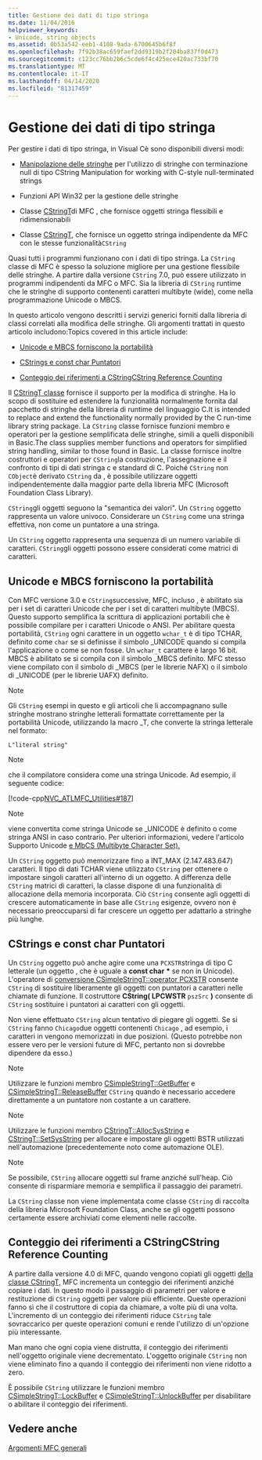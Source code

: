 ```yaml
---
title: Gestione dei dati di tipo stringa
ms.date: 11/04/2016
helpviewer_keywords:
- Unicode, string objects
ms.assetid: 0b53a542-eeb1-4108-9ada-6700645b6f8f
ms.openlocfilehash: 7f92b38ac659faef2dd9319b2f204ba837f0d473
ms.sourcegitcommit: c123cc76bb2b6c5cde6f4c425ece420ac733bf70
ms.translationtype: MT
ms.contentlocale: it-IT
ms.lasthandoff: 04/14/2020
ms.locfileid: "81317459"
---
```

# <a name="string-data-management"></a>Gestione dei dati di tipo stringa

Per gestire i dati di tipo stringa, in Visual Cè sono disponibili diversi modi:

- [Manipolazione delle stringhe](../c-runtime-library/string-manipulation-crt.md) per l'utilizzo di stringhe con terminazione null di tipo CString Manipulation for working with C-style null-terminated strings

- Funzioni API Win32 per la gestione delle stringhe

- Classe [CStringT](../atl-mfc-shared/reference/cstringt-class.md)di MFC , che fornisce oggetti stringa flessibili e ridimensionabili

- Classe [CStringT](../atl-mfc-shared/reference/cstringt-class.md), che fornisce un oggetto stringa indipendente da MFC con le stesse funzionalità`CString`

Quasi tutti i programmi funzionano con i dati di tipo stringa. La `CString` classe di MFC è spesso la soluzione migliore per una gestione flessibile delle stringhe. A partire dalla versione `CString` 7.0, può essere utilizzato in programmi indipendenti da MFC o MFC. Sia la libreria di `CString` runtime che le stringhe di supporto contenenti caratteri multibyte (wide), come nella programmazione Unicode o MBCS.

In questo articolo vengono descritti i servizi generici forniti dalla libreria di classi correlati alla modifica delle stringhe. Gli argomenti trattati in questo articolo includono:Topics covered in this article include:

- [Unicode e MBCS forniscono la portabilità](#_core_unicode_and_mbcs_provide_portability)

- [CStrings e const char Puntatori](#_core_cstrings_and_const_char_pointers)

- [Conteggio dei riferimenti a CStringCString Reference Counting](#_core_cstring_reference_counting)

Il [CStringT classe](../atl-mfc-shared/reference/cstringt-class.md) fornisce il supporto per la modifica di stringhe. Ha lo scopo di sostituire ed estendere la funzionalità normalmente fornita dal pacchetto di stringhe della libreria di runtime del linguaggio C.It is intended to replace and extend the functionality normally provided by the C run-time library string package. La `CString` classe fornisce funzioni membro e operatori per la gestione semplificata delle stringhe, simili a quelli disponibili in Basic.The class supplies member functions and operators for simplified string handling, similar to those found in Basic. La classe fornisce inoltre costruttori e operatori per `CString`la costruzione, l'assegnazione e il confronto di tipi di dati stringa c e standard di C. Poiché `CString` non `CObject`è derivato `CString` da , è possibile utilizzare oggetti indipendentemente dalla maggior parte della libreria MFC (Microsoft Foundation Class Library).

`CString`gli oggetti seguono la "semantica dei valori". Un `CString` oggetto rappresenta un valore univoco. Considerare un `CString` come una stringa effettiva, non come un puntatore a una stringa.

Un `CString` oggetto rappresenta una sequenza di un numero variabile di caratteri. `CString`gli oggetti possono essere considerati come matrici di caratteri.

## <a name="unicode-and-mbcs-provide-portability"></a><a name="_core_unicode_and_mbcs_provide_portability"></a>Unicode e MBCS forniscono la portabilità

Con MFC versione 3.0 e `CString`successive, MFC, incluso , è abilitato sia per i set di caratteri Unicode che per i set di caratteri multibyte (MBCS). Questo supporto semplifica la scrittura di applicazioni portabili che è possibile compilare per i caratteri Unicode o ANSI. Per abilitare questa portabilità, `CString` ogni carattere in un oggetto `wchar_t` è di tipo TCHAR, definito come `char` se si definisse il simbolo _UNICODE quando si compila l'applicazione o come se non fosse. Un `wchar_t` carattere è largo 16 bit. MBCS è abilitato se si compila con il simbolo _MBCS definito. MFC stesso viene compilato con il simbolo di _MBCS (per le librerie NAFX) o il simbolo di _UNICODE (per le librerie UAFX) definito.

> [!NOTE]
> Gli `CString` esempi in questo e gli articoli che li accompagnano sulle stringhe mostrano stringhe letterali formattate correttamente per la portabilità Unicode, utilizzando la macro _T, che converte la stringa letterale nel formato:

`L"literal string"`

> [!NOTE]
> che il compilatore considera come una stringa Unicode. Ad esempio, il seguente codice:

[!code-cpp[NVC_ATLMFC_Utilities#187](../atl-mfc-shared/codesnippet/cpp/string-data-management_1.cpp)]

> [!NOTE]
> viene convertita come stringa Unicode se _UNICODE è definito o come stringa ANSI in caso contrario. Per ulteriori informazioni, vedere l'articolo Supporto Unicode [e MbCS (Multibyte Character Set).](../atl-mfc-shared/unicode-and-multibyte-character-set-mbcs-support.md)

Un `CString` oggetto può memorizzare fino a INT_MAX (2.147.483.647) caratteri. Il tipo di dati TCHAR viene utilizzato `CString` per ottenere o impostare singoli caratteri all'interno di un oggetto. A differenza delle `CString` matrici di caratteri, la classe dispone di una funzionalità di allocazione della memoria incorporata. Ciò `CString` consente agli oggetti di crescere automaticamente in base alle `CString` esigenze, ovvero non è necessario preoccuparsi di far crescere un oggetto per adattarlo a stringhe più lunghe.

## <a name="cstrings-and-const-char-pointers"></a><a name="_core_cstrings_and_const_char_pointers"></a>CStrings e const char Puntatori

Un `CString` oggetto può anche agire come una `PCXSTR`stringa di tipo C letterale (un oggetto , che è uguale a **const char** <strong>\*</strong> se non in Unicode). L'operatore di [conversione CSimpleStringT::operator PCXSTR](../atl-mfc-shared/reference/csimplestringt-class.md#operator_pcxstr) consente `CString` di sostituire liberamente gli oggetti con puntatori a caratteri nelle chiamate di funzione. Il costruttore **CString( LPCWSTR** `pszSrc` **)** consente di `CString` sostituire i puntatori ai caratteri con gli oggetti.

Non viene effettuato `CString` alcun tentativo di piegare gli oggetti. Se si `CString` fanno `Chicago`due oggetti contenenti `Chicago` , ad esempio, i caratteri in vengono memorizzati in due posizioni. (Questo potrebbe non essere vero per le versioni future di MFC, pertanto non si dovrebbe dipendere da esso.)

> [!NOTE]
> Utilizzare le funzioni membro [CSimpleStringT::GetBuffer](../atl-mfc-shared/reference/csimplestringt-class.md#getbuffer) e [CSimpleStringT::ReleaseBuffer](../atl-mfc-shared/reference/csimplestringt-class.md#releasebuffer) `CString` quando è necessario accedere direttamente a un puntatore non costante a un carattere.

> [!NOTE]
> Utilizzare le funzioni membro [CStringT::AllocSysString](../atl-mfc-shared/reference/cstringt-class.md#allocsysstring) e [CStringT::SetSysString](../atl-mfc-shared/reference/cstringt-class.md#setsysstring) per allocare e impostare gli oggetti BSTR utilizzati nell'automazione (precedentemente noto come automazione OLE).

> [!NOTE]
> Se possibile, `CString` allocare oggetti sul frame anziché sull'heap. Ciò consente di risparmiare memoria e semplifica il passaggio dei parametri.

La `CString` classe non viene implementata come classe `CString` di raccolta della libreria Microsoft Foundation Class, anche se gli oggetti possono certamente essere archiviati come elementi nelle raccolte.

## <a name="cstring-reference-counting"></a><a name="_core_cstring_reference_counting"></a>Conteggio dei riferimenti a CStringCString Reference Counting

A partire dalla versione 4.0 di MFC, quando vengono copiati gli oggetti [della classe CStringT,](../atl-mfc-shared/reference/cstringt-class.md) MFC incrementa un conteggio dei riferimenti anziché copiare i dati. In questo modo il passaggio di parametri per valore e restituzione di `CString` oggetti per valore più efficiente. Queste operazioni fanno sì che il costruttore di copia da chiamare, a volte più di una volta. L'incremento di un conteggio dei riferimenti riduce `CString` tale sovraccarico per queste operazioni comuni e rende l'utilizzo di un'opzione più interessante.

Man mano che ogni copia viene distrutta, il conteggio dei riferimenti nell'oggetto originale viene decrementato. L'oggetto originale `CString` non viene eliminato fino a quando il conteggio dei riferimenti non viene ridotto a zero.

È possibile `CString` utilizzare le funzioni membro [CSimpleStringT::LockBuffer](../atl-mfc-shared/reference/csimplestringt-class.md#lockbuffer) e [CSimpleStringT::UnlockBuffer](../atl-mfc-shared/reference/csimplestringt-class.md#unlockbuffer) per disabilitare o abilitare il conteggio dei riferimenti.

## <a name="see-also"></a>Vedere anche

[Argomenti MFC generali](../mfc/general-mfc-topics.md)
